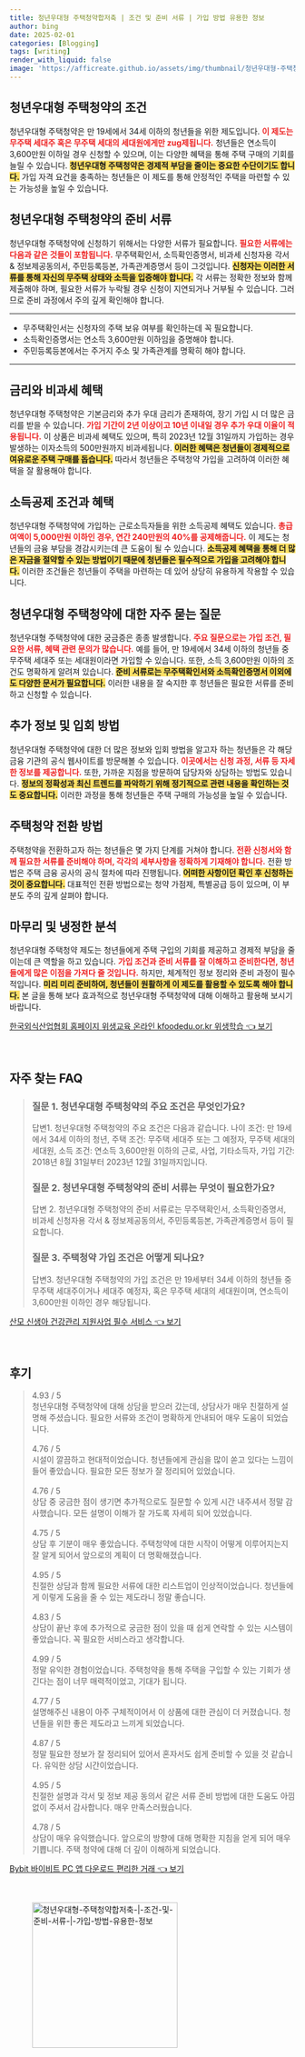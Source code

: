 ```yaml
---
title: 청년우대형 주택청약합저축 | 조건 및 준비 서류 | 가입 방법 유용한 정보
author: bing
date: 2025-02-01
categories: [Blogging]
tags: [writing]
render_with_liquid: false
image: 'https://afficreate.github.io/assets/img/thumbnail/청년우대형-주택청약합저축-|-조건-및-준비-서류-|-가입-방법-유용한-정보.webp'
---
```



<h2 id='청년우대형_주택청약의_조건'>청년우대형 주택청약의 조건</h2>

<p>청년우대형 주택청약은 만 19세에서 34세 이하의 청년들을 위한 제도입니다. <b><span style="color: #ee2323;">이 제도는 무주택 세대주 혹은 무주택 세대의 세대원에게만 zug제됩니다.</span></b> 청년들은 연소득이 3,600만원 이하일 경우 신청할 수 있으며, 이는 다양한 혜택을 통해 주택 구매의 기회를 늘릴 수 있습니다. <b><span style="background-color: #ffe066;">청년우대형 주택청약은 경제적 부담을 줄이는 중요한 수단이기도 합니다.</span></b> 가입 자격 요건을 충족하는 청년들은 이 제도를 통해 안정적인 주택을 마련할 수 있는 가능성을 높일 수 있습니다.</p>

<h2 id='청년우대형_주택청약의_준비서류'>청년우대형 주택청약의 준비 서류</h2>

<p>청년우대형 주택청약에 신청하기 위해서는 다양한 서류가 필요합니다. <b><span style="color: #ee2323;">필요한 서류에는 다음과 같은 것들이 포함됩니다.</span></b> 무주택확인서, 소득확인증명서, 비과세 신청자용 각서 & 정보제공동의서, 주민등록등본, 가족관계증명서 등이 그것입니다. <b><span style="background-color: #ffe066;">신청자는 이러한 서류를 통해 자신의 무주택 상태와 소득을 입증해야 합니다.</span></b> 각 서류는 정확한 정보와 함께 제출해야 하며, 필요한 서류가 누락될 경우 신청이 지연되거나 거부될 수 있습니다. 그러므로 준비 과정에서 주의 깊게 확인해야 합니다.</p>

<hr />

<ul>
    <li>무주택확인서는 신청자의 주택 보유 여부를 확인하는데 꼭 필요합니다.</li>
    <li>소득확인증명서는 연소득 3,600만원 이하임을 증명해야 합니다.</li>
    <li>주민등록등본에서는 주거지 주소 및 가족관계를 명확히 해야 합니다.</li>
</ul>

<hr />

<h2 id='금리와_비과세_혜택'>금리와 비과세 혜택</h2>

<p>청년우대형 주택청약은 기본금리와 추가 우대 금리가 존재하여, 장기 가입 시 더 많은 금리를 받을 수 있습니다. <b><span style="color: #ee2323;">가입 기간이 2년 이상이고 10년 이내일 경우 추가 우대 이율이 적용됩니다.</span></b> 이 상품은 비과세 혜택도 있으며, 특히 2023년 12월 31일까지 가입하는 경우 발생하는 이자소득의 500만원까지 비과세됩니다. <b><span style="background-color: #ffe066;">이러한 혜택은 청년들이 경제적으로 여유로운 주택 구매를 돕습니다.</span></b> 따라서 청년들은 주택청약 가입을 고려하여 이러한 혜택을 잘 활용해야 합니다.</p>

<h2 id='소득공제_조건과_혜택'>소득공제 조건과 혜택</h2>

<p>청년우대형 주택청약에 가입하는 근로소득자들을 위한 소득공제 혜택도 있습니다. <b><span style="color: #ee2323;">총급여액이 5,000만원 이하인 경우, 연간 240만원의 40%를 공제해줍니다.</span></b> 이 제도는 청년들의 금융 부담을 경감시키는데 큰 도움이 될 수 있습니다. <b><span style="background-color: #ffe066;">소득공제 혜택을 통해 더 많은 자금을 절약할 수 있는 방법이기 때문에 청년들은 필수적으로 가입을 고려해야 합니다.</span></b> 이러한 조건들은 청년들이 주택을 마련하는 데 있어 상당히 유용하게 작용할 수 있습니다.</p>

<h2 id='청년우대형_주택청약에_대한_자주_묻는_질문'>청년우대형 주택청약에 대한 자주 묻는 질문</h2>

<p>청년우대형 주택청약에 대한 궁금증은 종종 발생합니다. <b><span style="color: #ee2323;">주요 질문으로는 가입 조건, 필요한 서류, 혜택 관련 문의가 많습니다.</span></b> 예를 들어, 만 19세에서 34세 이하의 청년들 중 무주택 세대주 또는 세대원이라면 가입할 수 있습니다. 또한, 소득 3,600만원 이하의 조건도 명확하게 알려져 있습니다. <b><span style="background-color: #ffe066;">준비 서류로는 무주택확인서와 소득확인증명서 이외에도 다양한 문서가 필요합니다.</span></b> 이러한 내용을 잘 숙지한 후 청년들은 필요한 서류를 준비하고 신청할 수 있습니다.</p>

<h2 id='추가_정보 및_입회_방법'>추가 정보 및 입회 방법</h2>

<p>청년우대형 주택청약에 대한 더 많은 정보와 입회 방법을 알고자 하는 청년들은 각 해당 금융 기관의 공식 웹사이트를 방문해볼 수 있습니다. <b><span style="color: #ee2323;">이곳에서는 신청 과정, 서류 등 자세한 정보를 제공합니다.</span></b> 또한, 가까운 지점을 방문하여 담당자와 상담하는 방법도 있습니다. <b><span style="background-color: #ffe066;">정보의 정확성과 최신 트렌드를 파악하기 위해 정기적으로 관련 내용을 확인하는 것도 중요합니다.</span></b> 이러한 과정을 통해 청년들은 주택 구매의 가능성을 높일 수 있습니다.</p>

<h2 id='주택청약_전환_방법'>주택청약 전환 방법</h2>

<p>주택청약을 전환하고자 하는 청년들은 몇 가지 단계를 거쳐야 합니다. <b><span style="color: #ee2323;">전환 신청서와 함께 필요한 서류를 준비해야 하며, 각각의 세부사항을 정확하게 기재해야 합니다.</span></b> 전환 방법은 주택 금융 공사의 공식 절차에 따라 진행됩니다. <b><span style="background-color: #ffe066;">어떠한 사항이던 확인 후 신청하는 것이 중요합니다.</span></b> 대표적인 전환 방법으로는 청약 가점제, 특별공급 등이 있으며, 이 부분도 주의 깊게 살펴야 합니다.</p>

<h2 id='마무리_냉정한_분석'>마무리 및 냉정한 분석</h2>

<p>청년우대형 주택청약 제도는 청년들에게 주택 구입의 기회를 제공하고 경제적 부담을 줄이는데 큰 역할을 하고 있습니다. <b><span style="color: #ee2323;">가입 조건과 준비 서류를 잘 이해하고 준비한다면, 청년들에게 많은 이점을 가져다 줄 것입니다.</span></b> 하지만, 체계적인 정보 정리와 준비 과정이 필수적입니다. <b><span style="background-color: #ffe066;">미리 미리 준비하여, 청년들이 원활하게 이 제도를 활용할 수 있도록 해야 합니다.</span></b> 본 글을 통해 보다 효과적으로 청년우대형 주택청약에 대해 이해하고 활용해 보시기 바랍니다.</p>


<p><a class="click-button" title="한국외식산업협회 홈페이지 위생교육 온라인 kfoodedu.or.kr 위생학습" href="https://afficreate.github.io/posts/%ED%95%9C%EA%B5%AD%EC%99%B8%EC%8B%9D%EC%82%B0%EC%97%85%ED%98%91%ED%9A%8C-%ED%99%88%ED%8E%98%EC%9D%B4%EC%A7%80-%EC%9C%84%EC%83%9D%EA%B5%90%EC%9C%A1-%EC%98%A8%EB%9D%BC%EC%9D%B8-kfoodedu.or.kr-%EC%9C%84%EC%83%9D%ED%95%99%EC%8A%B5/" rel="dofollow">한국외식산업협회 홈페이지 위생교육 온라인 kfoodedu.or.kr 위생학습 👈 보기</a></p><br>
<h2 id='자주_찾는_FAQ'>자주 찾는 FAQ</h2>
<div itemscope="" itemtype="https://schema.org/FAQPage">
<blockquote>
<div itemscope="" itemprop="mainEntity" itemtype="https://schema.org/Question">
<h3 itemprop="name">질문 1. 청년우대형 주택청약의 주요 조건은 무엇인가요?</h3>
<div itemscope="" itemprop="acceptedAnswer" itemtype="https://schema.org/Answer">
<span itemprop="text">
<p>답변1. 청년우대형 주택청약의 주요 조건은 다음과 같습니다. 나이 조건: 만 19세에서 34세 이하의 청년, 주택 조건: 무주택 세대주 또는 그 예정자, 무주택 세대의 세대원, 소득 조건: 연소득 3,600만원 이하의 근로, 사업, 기타소득자, 가입 기간: 2018년 8월 31일부터 2023년 12월 31일까지입니다.</p>
</span>
</div>
</div>
<div itemscope="" itemprop="mainEntity" itemtype="https://schema.org/Question">
<h3 itemprop="name">질문 2. 청년우대형 주택청약의 준비 서류는 무엇이 필요한가요?</h3>
<div itemscope="" itemprop="acceptedAnswer" itemtype="https://schema.org/Answer">
<span itemprop="text">
<p>답변 2. 청년우대형 주택청약의 준비 서류로는 무주택확인서, 소득확인증명서, 비과세 신청자용 각서 & 정보제공동의서, 주민등록등본, 가족관계증명서 등이 필요합니다.</p>
</span>
</div>
</div>
<div itemscope="" itemprop="mainEntity" itemtype="https://schema.org/Question">
<h3 itemprop="name">질문 3. 주택청약 가입 조건은 어떻게 되나요?</h3>
<div itemscope="" itemprop="acceptedAnswer" itemtype="https://schema.org/Answer">
<span itemprop="text">
<p>답변3. 청년우대형 주택청약의 가입 조건은 만 19세부터 34세 이하의 청년들 중 무주택 세대주이거나 세대주 예정자, 혹은 무주택 세대의 세대원이며, 연소득이 3,600만원 이하인 경우 해당됩니다.</p>
</span>
</div>
</div>
</blockquote>
</div>
<p><a class="click-button" title="산모 신생아 건강관리 지원사업 필수 서비스" href="https://afficreate.github.io/posts/%EC%82%B0%EB%AA%A8-%EC%8B%A0%EC%83%9D%EC%95%84-%EA%B1%B4%EA%B0%95%EA%B4%80%EB%A6%AC-%EC%A7%80%EC%9B%90%EC%82%AC%EC%97%85-%ED%95%84%EC%88%98-%EC%84%9C%EB%B9%84%EC%8A%A4/" rel="dofollow">산모 신생아 건강관리 지원사업 필수 서비스 👈 보기</a></p><br>
<h2 id='후기'>후기</h2>
<div itemscope itemtype="https://schema.org/Product">
  <blockquote>
  <div itemprop="review" itemscope itemtype="https://schema.org/Review">
      <div itemprop="reviewRating" itemscope itemtype="https://schema.org/Rating"> <span itemprop="ratingValue">4.93</span> / <span itemprop="bestRating">5</span> </div>
      <span itemprop="reviewBody">청년우대형 주택청약에 대해 상담을 받으러 갔는데, 상담사가 매우 친절하게 설명해 주셨습니다. 필요한 서류와 조건이 명확하게 안내되어 매우 도움이 되었습니다.</span>
  </div>
  <br>
  <div itemprop="review" itemscope itemtype="https://schema.org/Review">
      <div itemprop="reviewRating" itemscope itemtype="https://schema.org/Rating"> <span itemprop="ratingValue">4.76</span> / <span itemprop="bestRating">5</span> </div>
      <span itemprop="reviewBody">시설이 깔끔하고 현대적이었습니다. 청년들에게 관심을 많이 쏟고 있다는 느낌이 들어 좋았습니다. 필요한 모든 정보가 잘 정리되어 있었습니다.</span>
  </div>
  <br>
  <div itemprop="review" itemscope itemtype="https://schema.org/Review">
      <div itemprop="reviewRating" itemscope itemtype="https://schema.org/Rating"> <span itemprop="ratingValue">4.76</span> / <span itemprop="bestRating">5</span> </div>
      <span itemprop="reviewBody">상담 중 궁금한 점이 생기면 추가적으로도 질문할 수 있게 시간 내주셔서 정말 감사했습니다. 모든 설명이 이해가 잘 가도록 자세히 되어 있었습니다.</span>
  </div>
  <br>
  <div itemprop="review" itemscope itemtype="https://schema.org/Review">
      <div itemprop="reviewRating" itemscope itemtype="https://schema.org/Rating"> <span itemprop="ratingValue">4.75</span> / <span itemprop="bestRating">5</span> </div>
      <span itemprop="reviewBody">상담 후 기분이 매우 좋았습니다. 주택청약에 대한 시작이 어떻게 이루어지는지 잘 알게 되어서 앞으로의 계획이 더 명확해졌습니다.</span>
  </div>
  <br>
  <div itemprop="review" itemscope itemtype="https://schema.org/Review">
      <div itemprop="reviewRating" itemscope itemtype="https://schema.org/Rating"> <span itemprop="ratingValue">4.95</span> / <span itemprop="bestRating">5</span> </div>
      <span itemprop="reviewBody">친절한 상담과 함께 필요한 서류에 대한 리스트업이 인상적이었습니다. 청년들에게 이렇게 도움을 줄 수 있는 제도라니 정말 좋습니다.</span>
  </div>
  <br>
  <div itemprop="review" itemscope itemtype="https://schema.org/Review">
      <div itemprop="reviewRating" itemscope itemtype="https://schema.org/Rating"> <span itemprop="ratingValue">4.83</span> / <span itemprop="bestRating">5</span> </div>
      <span itemprop="reviewBody">상담이 끝난 후에 추가적으로 궁금한 점이 있을 때 쉽게 연락할 수 있는 시스템이 좋았습니다. 꼭 필요한 서비스라고 생각합니다.</span>
  </div>
  <br>
  <div itemprop="review" itemscope itemtype="https://schema.org/Review">
      <div itemprop="reviewRating" itemscope itemtype="https://schema.org/Rating"> <span itemprop="ratingValue">4.99</span> / <span itemprop="bestRating">5</span> </div>
      <span itemprop="reviewBody">정말 유익한 경험이었습니다. 주택청약을 통해 주택을 구입할 수 있는 기회가 생긴다는 점이 너무 매력적이었고, 기대가 됩니다.</span>
  </div>
  <br>
  <div itemprop="review" itemscope itemtype="https://schema.org/Review">
      <div itemprop="reviewRating" itemscope itemtype="https://schema.org/Rating"> <span itemprop="ratingValue">4.77</span> / <span itemprop="bestRating">5</span> </div>
      <span itemprop="reviewBody">설명해주신 내용이 아주 구체적이어서 이 상품에 대한 관심이 더 커졌습니다. 청년들을 위한 좋은 제도라고 느끼게 되었습니다.</span>
  </div>
  <br>
  <div itemprop="review" itemscope itemtype="https://schema.org/Review">
      <div itemprop="reviewRating" itemscope itemtype="https://schema.org/Rating"> <span itemprop="ratingValue">4.87</span> / <span itemprop="bestRating">5</span> </div>
      <span itemprop="reviewBody">정말 필요한 정보가 잘 정리되어 있어서 혼자서도 쉽게 준비할 수 있을 것 같습니다. 유익한 상담 시간이었습니다.</span>
  </div>
  <br>
  <div itemprop="review" itemscope itemtype="https://schema.org/Review">
      <div itemprop="reviewRating" itemscope itemtype="https://schema.org/Rating"> <span itemprop="ratingValue">4.95</span> / <span itemprop="bestRating">5</span> </div>
      <span itemprop="reviewBody">친절한 설명과 각서 및 정보 제공 동의서 같은 서류 준비 방법에 대한 도움도 아낌없이 주셔서 감사합니다. 매우 만족스러웠습니다.</span>
  </div>
  <br>
  <div itemprop="review" itemscope itemtype="https://schema.org/Review">
      <div itemprop="reviewRating" itemscope itemtype="https://schema.org/Rating"> <span itemprop="ratingValue">4.78</span> / <span itemprop="bestRating">5</span> </div>
      <span itemprop="reviewBody">상담이 매우 유익했습니다. 앞으로의 방향에 대해 명확한 지침을 얻게 되어 매우 기쁩니다. 주택 청약에 대해 더 깊이 이해하게 되었습니다.</span>
  </div>
  </blockquote>
</div>
<p><a class="click-button" title="Bybit 바이비트 PC 앱 다운로드 편리한 거래" href="https://afficreate.github.io/posts/Bybit-%EB%B0%94%EC%9D%B4%EB%B9%84%ED%8A%B8-PC-%EC%95%B1-%EB%8B%A4%EC%9A%B4%EB%A1%9C%EB%93%9C-%ED%8E%B8%EB%A6%AC%ED%95%9C-%EA%B1%B0%EB%9E%98/" rel="dofollow">Bybit 바이비트 PC 앱 다운로드 편리한 거래 👈 보기</a></p><br>
<figure class="image"><img src="https://afficreate.github.io/assets/img/thumbnail/청년우대형-주택청약합저축-|-조건-및-준비-서류-|-가입-방법-유용한-정보.webp" alt="청년우대형-주택청약합저축-|-조건-및-준비-서류-|-가입-방법-유용한-정보" width="256" height="256"></figure>